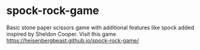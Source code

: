 # spock-rock-game
Basic stone paper scissors game with additional features like spock added inspired by Sheldon Cooper.
Visit this game https://heisenbergbeast.github.io/spock-rock-game/
